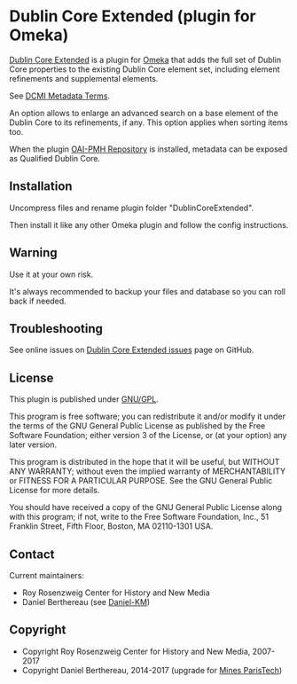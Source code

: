 Dublin Core Extended (plugin for Omeka)
=======================================


[Dublin Core Extended] is a plugin for [Omeka] that adds the full set of
Dublin Core properties to the existing Dublin Core element set, including
element refinements and supplemental elements.

See [DCMI Metadata Terms].

An option allows to enlarge an advanced search on a base element of the
Dublin Core to its refinements, if any. This option applies when sorting items
too.

When the plugin [OAI-PMH Repository] is installed, metadata can be exposed as
Qualified Dublin Core.


Installation
------------

Uncompress files and rename plugin folder "DublinCoreExtended".

Then install it like any other Omeka plugin and follow the config instructions.


Warning
-------

Use it at your own risk.

It's always recommended to backup your files and database so you can roll back
if needed.


Troubleshooting
---------------

See online issues on [Dublin Core Extended issues] page on GitHub.


License
-------

This plugin is published under [GNU/GPL].

This program is free software; you can redistribute it and/or modify it under
the terms of the GNU General Public License as published by the Free Software
Foundation; either version 3 of the License, or (at your option) any later
version.

This program is distributed in the hope that it will be useful, but WITHOUT
ANY WARRANTY; without even the implied warranty of MERCHANTABILITY or FITNESS
FOR A PARTICULAR PURPOSE. See the GNU General Public License for more
details.

You should have received a copy of the GNU General Public License along with
this program; if not, write to the Free Software Foundation, Inc.,
51 Franklin Street, Fifth Floor, Boston, MA 02110-1301 USA.


Contact
-------

Current maintainers:

* Roy Rosenzweig Center for History and New Media
* Daniel Berthereau (see [Daniel-KM])


Copyright
---------

* Copyright Roy Rosenzweig Center for History and New Media, 2007-2017
* Copyright Daniel Berthereau, 2014-2017 (upgrade for [Mines ParisTech])


[Omeka]: https://omeka.org
[DCMI Metadata Terms]: http://dublincore.org/documents/dcmi-terms
[Dublin Core Extended]: https://github.com/Omeka/plugin-DublinCoreExtended
[OAI-PMH Repository]: https://omeka.org/add-ons/plugins/oai-pmh-repository/
[Dublin Core Extended issues]: https://github.com/Omeka/plugin-DublinCoreExtended/issues
[GNU/GPL]: https://www.gnu.org/licenses/gpl-3.0.html
[Daniel-KM]: https://github.com/Daniel-KM "Daniel Berthereau"
[Mines ParisTech]: http://bib.mines-paristech.fr
